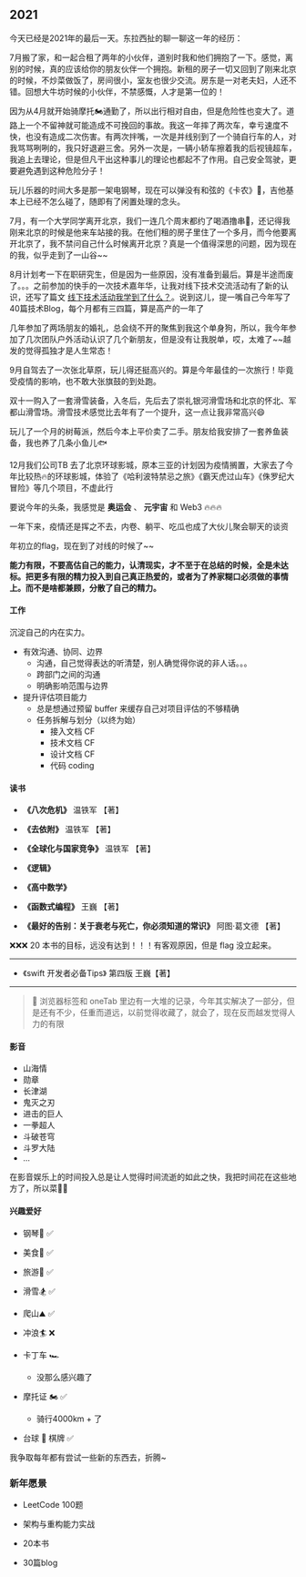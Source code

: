 ## 2021

今天已经是2021年的最后一天。东拉西扯的聊一聊这一年的经历：

7月搬了家，和一起合租了两年的小伙伴，道别时我和他们拥抱了一下。感觉，离别的时候，真的应该给你的朋友伙伴一个拥抱。新租的房子一切又回到了刚来北京的时候，不炒菜做饭了，房间很小，室友也很少交流。房东是一对老夫妇，人还不错。回想大牛坊时候的小伙伴，不禁感慨，人才是第一位的！

因为从4月就开始骑摩托🏍通勤了，所以出行相对自由，但是危险性也变大了。道路上一个不留神就可能造成不可挽回的事故。我这一年摔了两次车，幸亏速度不快，也没有造成二次伤害。有两次拌嘴，一次是并线别到了一个骑自行车的人，对我骂骂咧咧的，我只好退避三舍。另外一次是，一辆小轿车擦着我的后视镜超车，我追上去理论，但是但凡干出这种事儿的理论也都起不了作用。自己安全驾驶，更要避免遇到这种危险分子！

玩儿乐器的时间大多是那一架电钢琴，现在可以弹没有和弦的《卡农》🎹，吉他基本上已经不怎么碰了，随即有了闲置处理的念头。

7月，有一个大学同学离开北京，我们一连几个周末都约了喝酒撸串🍺，还记得我刚来北京的时候是他来车站接的我。在他们租的房子里住了一个多月，而今他要离开北京了，我不禁问自己什么时候离开北京？真是一个值得深思的问题，因为现在的我，似乎走到了一山谷~~

8月计划考一下在职研究生，但是因为一些原因，没有准备到最后。算是半途而废了。。。之前参加的快手的一次技术嘉年华，让我对线下技术交流活动有了新的认识，还写了篇文 [线下技术活动我学到了什么？](./articles/2021/2021-9-29-tech_offline_live.md)。说到这儿，提一嘴自己今年写了40篇技术Blog，每个月都有三四篇，算是高产的一年了

几年参加了两场朋友的婚礼，总会绕不开的聚焦到我这个单身狗，所以，我今年参加了几次团队户外活动认识了几个新朋友，但是没有让我脱单，哎，太难了~~越发的觉得孤独才是人生常态！

9月自驾去了一次张北草原，玩儿得还挺高兴的。算是今年最佳的一次旅行！毕竟受疫情的影响，也不敢大张旗鼓的到处跑。

双十一购入了一套滑雪装备，入冬后，先后去了崇礼银河滑雪场和北京的怀北、军都山滑雪场。滑雪技术感觉比去年有了一个提升，这一点让我非常高兴😄

玩儿了一个月的树莓派，然后今本上平价卖了二手。朋友给我安排了一套养鱼装备，我也养了几条小鱼儿🐟

12月我们公司TB 去了北京环球影城，原本三亚的计划因为疫情搁置，大家去了今年比较热🔥的环球影城，体验了《哈利波特禁忌之旅》《霸天虎过山车》《侏罗纪大冒险》等几个项目，不虚此行

要说今年的头条，我感觉是 **奥运会** 、 **元宇宙**  和 Web3 🔥🔥🔥

一年下来，疫情还是挥之不去，内卷、躺平、吃瓜也成了大伙儿聚会聊天的谈资



年初立的flag，现在到了对线的时候了~~

**能力有限，不要高估自己的能力，认清现实，才不至于在总结的时候，全是未达标。把更多有限的精力投入到自己真正热爱的，或者为了养家糊口必须做的事情上。而不是啥都兼顾，分散了自己的精力。**

#### 工作

沉淀自己的内在实力。

- 有效沟通、协同、边界
  - 沟通，自己觉得表达的听清楚，别人确觉得你说的非人话。。。
  - 跨部门之间的沟通
  - 明确影响范围与边界
- 提升评估项目能力
  - 总是想通过预留 buffer 来缓存自己对项目评估的不够精确
  - 任务拆解与划分（以终为始）
    - 接入文档 CF
    - 技术文档 CF
    - 设计文档 CF
    - 代码 coding



#### 读书

- **《八次危机》** 温铁军 【著】
- **《去依附》** 温铁军 【著】

- **《全球化与国家竞争》** 温铁军 【著】
- **《逻辑》** 

- **《高中数学》**  

- **《函数式编程》** 王巍 【著】

- **《最好的告别：关于衰老与死亡，你必须知道的常识》**  阿图·葛文德 【著】

❌❌❌ 20 本书的目标，远没有达到！！！有客观原因，但是 flag 没立起来。

---

- 《swift 开发者必备Tips》 第四版 王巍【著】



---





> 📌 浏览器标签和 oneTab 里边有一大堆的记录，今年其实解决了一部分，但是还有不少，任重而道远，以前觉得收藏了，就会了，现在反而越发觉得人力的有限



#### 影音

- 山海情
- 勋章
- 长津湖
- 鬼灭之刃
- 进击的巨人
- 一拳超人
- 斗破苍穹
- 斗罗大陆
- ...

在影音娱乐上的时间投入总是让人觉得时间流逝的如此之快，我把时间花在这些地方了，所以菜🥬🐶

#### 兴趣爱好

- 钢琴🎹  ✅
- 美食🍞 ✅
- 旅游🎒 ✅
- 滑雪🏂 ✅
- 爬山⛰ ✅
- 冲浪🏄 ❌
- 卡丁车 🏎 
  - 没那么感兴趣了 

- 摩托证 🏍  ✅
  - 骑行4000km + 了

- 台球 🎱 棋牌  ✅

我争取每年都有尝试一些新的东西去，折腾~



### 新年愿景

- LeetCode 100题

- 架构与重构能力实战

- 20本书

- 30篇blog
